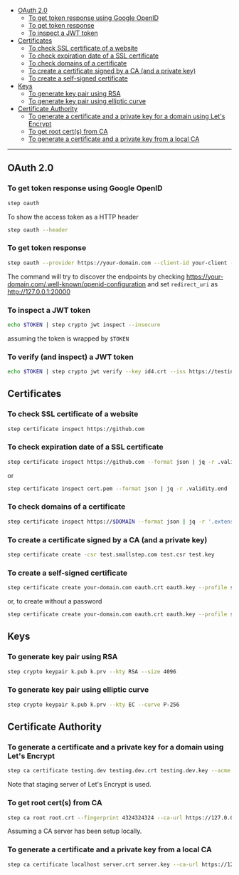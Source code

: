 - [OAuth 2.0](#oauth-20)
  * [To get token response using Google OpenID](#to-get-token-response-using-google-openid)
  * [To get token response](#to-get-token-response)
  * [To inspect a JWT token](#to-inspect-a-jwt-token)
- [Certificates](#certificates)
  * [To check SSL certificate of a website](#to-check-ssl-certificate-of-a-website)
  * [To check expiration date of a SSL certificate](#to-check-expiration-date-of-a-ssl-certificate)
  * [To check domains of a certificate](#to-check-domains-of-a-certificate)
  * [To create a certificate signed by a CA (and a private key)](#to-create-a-certificate-signed-by-a-ca-and-a-private-key)
  * [To create a self-signed certificate](#to-create-a-self-signed-certificate)
- [Keys](#keys)
  * [To generate key pair using RSA](#to-generate-key-pair-using-rsa)
  * [To generate key pair using elliptic curve](#to-generate-key-pair-using-elliptic-curve)
- [Certificate Authority](#certificate-authority)
  * [To generate a certificate and a private key for a domain using Let's Encrypt](#to-generate-a-certificate-and-a-private-key-for-a-domain-using-lets-encrypt)
  * [To get root cert(s) from CA](#to-get-root-certs-from-ca)
  * [To generate a certificate and a private key from a local CA](#to-generate-a-certificate-and-a-private-key-from-a-local-ca)
____

## OAuth 2.0

### To get token response using Google OpenID

```sh
step oauth
```

To show the access token as a HTTP header

```sh
step oauth --header
```

### To get token response

```sh
step oauth --provider https://your-domain.com --client-id your-client --client-secret your-secret --scope api --listen :20000
```

The command will try to discover the endpoints by checking
https://your-domain.com/.well-known/openid-configuration and set `redirect_uri`
as http://127.0.0.1:20000

### To inspect a JWT token

```sh
echo $TOKEN | step crypto jwt inspect --insecure
```

assuming the token is wrapped by `$TOKEN`

### To verify (and inspect) a JWT token

```sh
echo $TOKEN | step crypto jwt verify --key id4.crt --iss https://testing.com --aud api --alg RS256
```

## Certificates

### To check SSL certificate of a website

```sh
step certificate inspect https://github.com
```

### To check expiration date of a SSL certificate

```sh
step certificate inspect https://github.com --format json | jq -r .validity.end
```

or

```sh
step certificate inspect cert.pem --format json | jq -r .validity.end
```

### To check domains of a certificate

```sh
step certificate inspect https://$DOMAIN --format json | jq -r '.extensions.subject_alt_name.dns_names[]'
```

### To create a certificate signed by a CA (and a private key)

```sh
step certificate create -csr test.smallstep.com test.csr test.key
```

### To create a self-signed certificate

```sh
step certificate create your-domain.com oauth.crt oauth.key --profile self-signed --subtle --kty=RSA --size=4096 --not-after 8760h
```

or, to create without a password

```sh
step certificate create your-domain.com oauth.crt oauth.key --profile self-signed --subtle --kty=RSA --size=4096 --no-password --insecure --not-after 8760h
```

## Keys

### To generate key pair using RSA

```sh
step crypto keypair k.pub k.prv --kty RSA --size 4096
```

### To generate key pair using elliptic curve

```sh
step crypto keypair k.pub k.prv --kty EC --curve P-256
```

## Certificate Authority

### To generate a certificate and a private key for a domain using Let's Encrypt

```sh
step ca certificate testing.dev testing.dev.crt testing.dev.key --acme https://acme-staging-v02.api.letsencrypt.org/directory --san testing.dev
```

Note that staging server of Let's Encrypt is used.

### To get root cert(s) from CA

```sh
step ca root root.crt --fingerprint 4324324324 --ca-url https://127.0.0.1:4443
```

Assuming a CA server has been setup locally.

### To generate a certificate and a private key from a local CA

```sh
step ca certificate localhost server.crt server.key --ca-url https://127.0.0.1:4443
```
